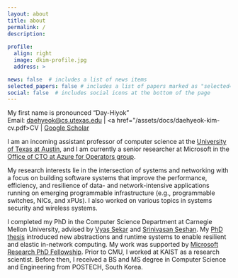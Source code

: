 ```yaml
---
layout: about
title: about
permalink: /
description: 
 
profile:
  align: right
  image: dkim-profile.jpg
  address: >

news: false  # includes a list of news items
selected_papers: false # includes a list of papers marked as "selected={true}"
social: false  # includes social icons at the bottom of the page
---
```



My first name is pronounced “Day-Hiyok” <a href="#" onclick="play('name')"><i class="fa fa-1x fa-play-circle"></i></a><br/>
Email: <a href="#">daehyeok@cs.utexas.edu</a> | 
<a href="/assets/docs/daehyeok-kim-cv.pdf>CV</a> |
<a href="https://scholar.google.com/citations?user=n017nRYAAAAJ&hl=en">Google Scholar</a><br/>

I am an incoming assistant professor of computer science at the <a href="https://cs.utexas.edu/">University of Texas at Austin</a>, and I am currently a senior researcher at Microsoft in the <a
href="https://www.microsoft.com/en-us/research/group/azure-for-operators-afo-research/"> Office of CTO at Azure for Operators group</a>.

My research interests lie in the intersection of systems and networking
with a focus on building software systems that improve the performance, efficiency, and resilience of data- and network-intensive applications running on emerging programmable infrastructure (e.g., programmable switches, NICs, and xPUs). 
I also worked on various topics in systems security and wireless systems.

I completed my PhD in the Computer Science Department at Carnegie Mellon University, advised by 
<a href="https://users.ece.cmu.edu/~vsekar/">Vyas Sekar</a>
and
<a href="https://www.cs.cmu.edu/~srini/">Srinivasan Seshan</a>. My <a href="assets/papers/cmu-phd-thesis.pdf">PhD thesis</a> introduced new abstractions and runtime systems to enable resilient and elastic in-network computing. My work was supported by 
<a href="https://www.microsoft.com/en-us/research/academic-program/phd-fellowship/#!fellows">Microsoft Research PhD Fellowship</a>.
Prior to CMU, I worked at KAIST as a research scientist. 
Before then, I received a BS and MS degree in
Computer Science and Engineering from POSTECH, South Korea.

